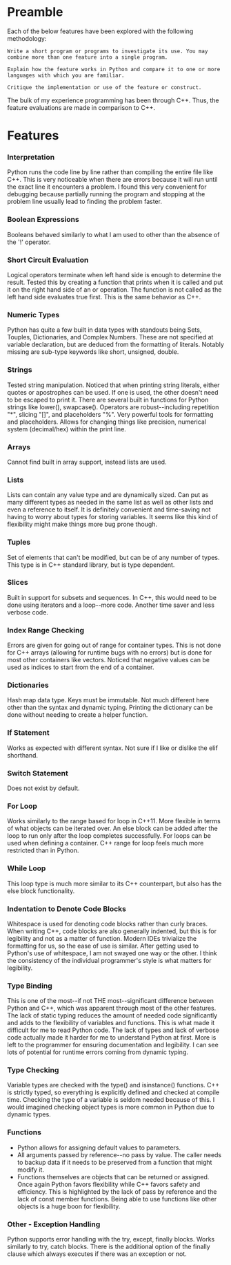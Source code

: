 # Preamble

Each of the below features have been explored with the following methodology:
```
Write a short program or programs to investigate its use. You may combine more than one feature into a single program.

Explain how the feature works in Python and compare it to one or more languages with which you are familiar.

Critique the implementation or use of the feature or construct.
```
The bulk of my experience programming has been through C++. Thus, the feature evaluations are made in comparison to C++.

# Features

### Interpretation
Python runs the code line by line rather than compiling the entire file like C++. This is very noticeable when there are errors because it will run until the exact line it encounters a problem. I found this very convenient for debugging because partially running the program and stopping at the problem line usually lead to finding the problem faster.

### Boolean Expressions
Booleans behaved similarly to what I am used to other than the absence of the '!' operator.

### Short Circuit Evaluation
Logical operators terminate when left hand side is enough to determine the result. Tested this by creating a function that prints when it is called and put it on the right hand side of an or operation. The function is not called as the left hand side evaluates true first. This is the same behavior as C++.

### Numeric Types
Python has quite a few built in data types with standouts being Sets, Touples, Dictionaries, and Complex Numbers. These are not specified at variable declaration, but are deduced from the formatting of literals. Notably missing are sub-type keywords like short, unsigned, double.

### Strings
Tested string manipulation. Noticed that when printing string literals, either quotes or apostrophes can be used. If one is used, the other doesn't need to be escaped to print it. There are several built in functions for Python strings like lower(), swapcase(). Operators are robust--including repetition "*", slicing "[]", and placeholders "%". Very powerful tools for formatting and placeholders. Allows for changing things like precision, numerical system (decimal/hex) within the print line.

### Arrays
Cannot find built in array support, instead lists are used.

### Lists
Lists can contain any value type and are dynamically sized. Can put as many different types as needed in the same list as well as other lists and even a reference to itself. It is definitely convenient and time-saving not having to worry about types for storing variables. It seems like this kind of flexibility might make things more bug prone though.

### Tuples
Set of elements that can't be modified, but can be of any number of types. This type is in C++ standard library, but is type dependent.

### Slices
Built in support for subsets and sequences. In C++, this would need to be done using iterators and a loop--more code. Another time saver and less verbose code.

### Index Range Checking
Errors are given for going out of range for container types. This is not done for C++ arrays (allowing for runtime bugs with no errors) but is done for most other containers like vectors. Noticed that negative values can be used as indices to start from the end of a container.

### Dictionaries
Hash map data type. Keys must be immutable. Not much different here other than the syntax and dynamic typing. Printing the dictionary can be done without needing to create a helper function.

### If Statement
Works as expected with different syntax. Not sure if I like or dislike the elif shorthand.

### Switch Statement
Does not exist by default.

### For Loop
Works similarly to the range based for loop in C++11. More flexible in terms of what objects can be iterated over. An else block can be added after the loop to run only after the loop completes successfully. For loops can be used when defining a container. C++ range for loop feels much more restricted than in Python.

### While Loop
This loop type is much more similar to its C++ counterpart, but also has the else block functionality.

### Indentation to Denote Code Blocks
Whitespace is used for denoting code blocks rather than curly braces. When writing C++, code blocks are also generally indented, but this is for legibility and not as a matter of function. Modern IDEs trivialize the formatting for us, so the ease of use is similar. After getting used to Python's use of whitespace, I am not swayed one way or the other. I think the consistency of the individual programmer's style is what matters for legibility.

### Type Binding
This is one of the most--if not THE most--significant difference between Python and C++, which was apparent through most of the other features. The lack of static typing reduces the amount of needed code significantly and adds to the flexibility of variables and functions. This is what made it difficult for me to read Python code. The lack of types and lack of verbose code actually made it harder for me to understand Python at first. More is left to the programmer for ensuring documentation and legibility. I can see lots of potential for runtime errors coming from dynamic typing.

### Type Checking
Variable types are checked with the type() and isinstance() functions. C++ is strictly typed, so everything is explicitly defined and checked at compile time. Checking the type of a variable is seldom needed because of this. I would imagined checking object types is more common in Python due to dynamic types.

### Functions
* Python allows for assigning default values to parameters.
* All arguments passed by reference--no pass by value. The caller needs to backup data if it needs to be preserved from a function that might modify it.
* Functions themselves are objects that can be returned or assigned.
Once again Python favors flexibility while C++ favors safety and efficiency. This is highlighted by the lack of pass by reference and the lack of const member functions. Being able to use functions like other objects is a huge boon for flexibility.

### Other - Exception Handling
Python supports error handling with the try, except, finally blocks. Works similarly to try, catch blocks. There is the additional option of the finally clause which always executes if there was an exception or not.
